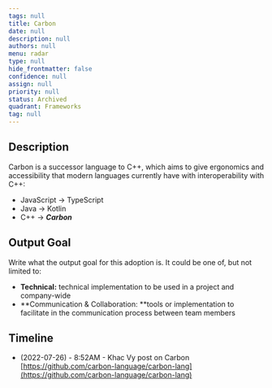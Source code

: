 ```yaml
---
tags: null
title: Carbon
date: null
description: null
authors: null
menu: radar
type: null
hide_frontmatter: false
confidence: null
assign: null
priority: null
status: Archived
quadrant: Frameworks
tag: null
---
```


## Description
Carbon is a successor language to C++, which aims to give ergonomics and accessibility that modern languages currently have with interoperability with C++:

* JavaScript → TypeScript
* Java → Kotlin
* C++ → ***Carbon***

## Output Goal
Write what the output goal for this adoption is. It could be one of, but not limited to:

* **Technical:** technical implementation to be used in a project and company-wide
* **Communication & Collaboration: **tools or implementation to facilitate in the communication process between team members

## Timeline
* (2022-07-26) - 8:52AM - Khac Vy post on Carbon [https://github.com/carbon-language/carbon-lang](https://github.com/carbon-language/carbon-lang)